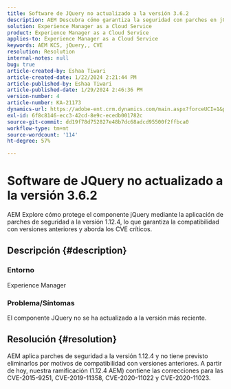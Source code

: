 ```yaml
---
title: Software de JQuery no actualizado a la versión 3.6.2
description: AEM Descubra cómo garantiza la seguridad con parches en jQuery 1.12.4, manteniendo la compatibilidad con versiones anteriores.
solution: Experience Manager as a Cloud Service
product: Experience Manager as a Cloud Service
applies-to: Experience Manager as a Cloud Service
keywords: AEM KCS, jQuery,, CVE
resolution: Resolution
internal-notes: null
bug: true
article-created-by: Eshaa Tiwari
article-created-date: 1/22/2024 2:21:44 PM
article-published-by: Eshaa Tiwari
article-published-date: 1/29/2024 2:46:36 PM
version-number: 4
article-number: KA-21173
dynamics-url: https://adobe-ent.crm.dynamics.com/main.aspx?forceUCI=1&pagetype=entityrecord&etn=knowledgearticle&id=aa4f3d8c-31b9-ee11-a569-6045bd006b3d
exl-id: 6f8c8146-ecc3-42cd-8e9c-ecedb001782c
source-git-commit: dd19f78d752827e48b7dc68adcd95500f2ffbca0
workflow-type: tm+mt
source-wordcount: '114'
ht-degree: 57%

---
```


# Software de JQuery no actualizado a la versión 3.6.2


AEM Explore cómo protege el componente jQuery mediante la aplicación de parches de seguridad a la versión 1.12.4, lo que garantiza la compatibilidad con versiones anteriores y aborda los CVE críticos.

## Descripción {#description}


### <b>Entorno</b>

Experience Manager

### <b>Problema/Síntomas</b>

El componente JQuery no se ha actualizado a la versión más reciente.


## Resolución {#resolution}


AEM aplica parches de seguridad a la versión 1.12.4 y no tiene previsto eliminarlos por motivos de compatibilidad con versiones anteriores. A partir de hoy, nuestra ramificación (1.12.4 AEM) contiene las correcciones para las CVE-2015-9251, CVE-2019-11358, CVE-2020-11022 y CVE-2020-11023.
